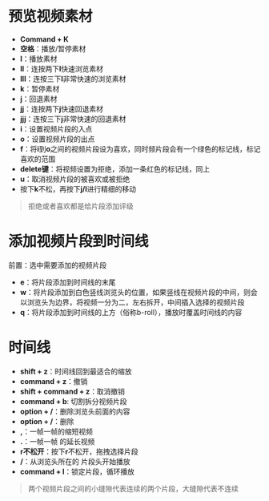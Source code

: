 # 预览视频素材

- **Command + K**
- **空格**：播放/暂停素材
- **l**：播放素材
- **ll**：连按两下**l**快速浏览素材
- **lll**：连按三下**l**非常快速的浏览素材
- **k**：暂停素材
- **j**：回退素材
- **jj**：连按两下**j**快速回退素材
- **jjj**：连按三下**j**非常快速的回退素材
- **i**：设置视频片段的入点
- **o**：设置视频片段的出点
- **f**：将**i**到**o**之间的视频片段设为喜欢，同时频片段会有一个绿色的标记线，标记喜欢的范围
- **delete键**：将视频设置为拒绝，添加一条红色的标记线，同上
- **u**：取消视频片段的被喜欢或被拒绝
- 按下**k**不松，再按下**j/l**进行精细的移动

> 拒绝或者喜欢都是给片段添加评级 



# 添加视频片段到时间线

前置：选中需要添加的视频片段

- **e**：将片段添加到时间线的末尾
- **w**：将片段添加到白色竖线浏览头的位置，如果竖线在视频片段的中间，则会以浏览头为边界，将视频一分为二，左右拆开，中间插入选择的视频片段
- **q**：将片段添加到时间线的上方（俗称b-roll），播放时覆盖时间线的内容



# 时间线

- **shift + z**：时间线回到最适合的缩放
- **command + z**：撤销
- **shift + command + z**：取消撤销
- **command + b**: 切割拆分视频片段 
- **option + /**：删除浏览头前面的内容
- **option + /**：删除
- **,**：一帧一帧的缩短视频
- **.**：一帧一帧 的延长视频
- **r不松开**：按下**r**不松开，拖拽选择片段 
- **/**：从浏览头所在的 片段头开始播放
- **command + l**：锁定片段，循环播放

> 两个视频片段之间的小缝隙代表连续的两个片段，大缝隙代表不连续